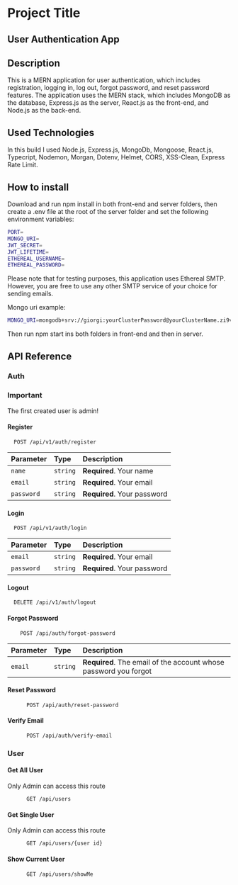 # Project Title

## User Authentication App

## Description

This is a MERN application for user authentication, which includes registration, logging in, log out, forgot password, and reset password features. The application uses the MERN stack, which includes MongoDB as the database, Express.js as the server, React.js as the front-end, and Node.js as the back-end.

## Used Technologies

In this build I used Node.js, Express.js, MongoDb, Mongoose, React.js, Typecript, Nodemon, Morgan, Dotenv, Helmet, CORS, XSS-Clean, Express Rate Limit.

## How to install

Download and run npm install in both front-end and server folders, then create a .env file at the root of the server folder and set the following environment variables:

```bash
PORT=
MONGO_URI=
JWT_SECRET=
JWT_LIFETIME=
ETHEREAL_USERNAME=
ETHEREAL_PASSWORD=
```

Please note that for testing purposes, this application uses Ethereal SMTP. However, you are free to use any other SMTP service of your choice for sending emails.

Mongo uri example:

```bash
MONGO_URI=mongodb+srv://giorgi:yourClusterPassword@yourClusterName.zi9vxpj.mongodb.net/yourDatabaseName?retryWrites=true&w=majority
```

Then run npm start ins both folders in front-end and then in server.

## API Reference

### Auth

### Important

The first created user is admin!

#### Register

```http
  POST /api/v1/auth/register
```

| Parameter  | Type     | Description                 |
| :--------- | :------- | :-------------------------- |
| `name`     | `string` | **Required**. Your name     |
| `email`    | `string` | **Required**. Your email    |
| `password` | `string` | **Required**. Your password |

#### Login

```http
  POST /api/v1/auth/login
```

| Parameter  | Type     | Description                 |
| :--------- | :------- | :-------------------------- |
| `email`    | `string` | **Required**. Your email    |
| `password` | `string` | **Required**. Your password |

#### Logout

```http
  DELETE /api/v1/auth/logout
```

#### Forgot Password

```http
    POST /api/auth/forgot-password
```

| Parameter | Type     | Description                                                      |
| :-------- | :------- | :--------------------------------------------------------------- |
| `email`   | `string` | **Required**. The email of the account whose password you forgot |

#### Reset Password

```http
      POST /api/auth/reset-password
```

#### Verify Email

```http
      POST /api/auth/verify-email
```

### User

#### Get All User

Only Admin can access this route

```http
      GET /api/users
```

#### Get Single User

Only Admin can access this route

```http
      GET /api/users/{user id}
```

#### Show Current User

```http
      GET /api/users/showMe
```
